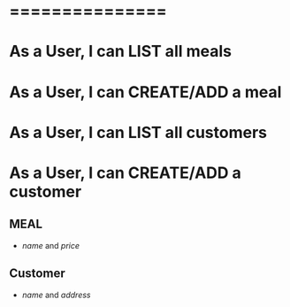 # ===============
# As a User, I can LIST all meals
# As a User, I can CREATE/ADD a meal
# As a User, I can LIST all customers
# As a User, I can CREATE/ADD a customer

## MEAL
- _name_ and _price_

## Customer
- _name_ and _address_
